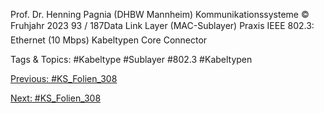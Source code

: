 Prof. Dr. Henning Pagnia (DHBW Mannheim) Kommunikationssysteme © Fruhjahr 2023 93 / 187Data Link Layer (MAC-Sublayer) Praxis
IEEE 802.3: Ethernet (10 Mbps)
Kabeltypen
Core
Connector

   Tags & Topics:
   #Kabeltype
   #Sublayer
   #802.3
   #Kabeltypen

[Previous: #KS_Folien_308](KS_Folien_308.md)

[Next: #KS_Folien_308](KS_Folien_308.md)